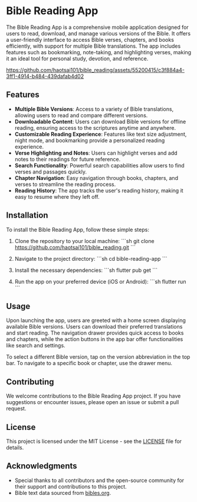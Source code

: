 # Bible Reading App

The Bible Reading App is a comprehensive mobile application designed for users to read, download, and manage various versions of the Bible. It offers a user-friendly interface to access Bible verses, chapters, and books efficiently, with support for multiple Bible translations. The app includes features such as bookmarking, note-taking, and highlighting verses, making it an ideal tool for personal study, devotion, and reference.

https://github.com/haotsai101/bible_reading/assets/55200415/c3f884a4-3ff1-4914-b484-439dafab4d02


## Features

- **Multiple Bible Versions**: Access to a variety of Bible translations, allowing users to read and compare different versions.
- **Downloadable Content**: Users can download Bible versions for offline reading, ensuring access to the scriptures anytime and anywhere.
- **Customizable Reading Experience**: Features like text size adjustment, night mode, and bookmarking provide a personalized reading experience.
- **Verse Highlighting and Notes**: Users can highlight verses and add notes to their readings for future reference.
- **Search Functionality**: Powerful search capabilities allow users to find verses and passages quickly.
- **Chapter Navigation**: Easy navigation through books, chapters, and verses to streamline the reading process.
- **Reading History**: The app tracks the user's reading history, making it easy to resume where they left off.

## Installation

To install the Bible Reading App, follow these simple steps:

1. Clone the repository to your local machine:
   \`\`\`sh
   git clone https://github.com/haotsai101/bible_reading.git
   \`\`\`

2. Navigate to the project directory:
   \`\`\`sh
   cd bible-reading-app
   \`\`\`

3. Install the necessary dependencies:
   \`\`\`sh
   flutter pub get
   \`\`\`

4. Run the app on your preferred device (iOS or Android):
   \`\`\`sh
   flutter run
   \`\`\`

## Usage

Upon launching the app, users are greeted with a home screen displaying available Bible versions. Users can download their preferred translations and start reading. The navigation drawer provides quick access to books and chapters, while the action buttons in the app bar offer functionalities like search and settings.

To select a different Bible version, tap on the version abbreviation in the top bar. To navigate to a specific book or chapter, use the drawer menu.

## Contributing

We welcome contributions to the Bible Reading App project. If you have suggestions or encounter issues, please open an issue or submit a pull request.

## License

This project is licensed under the MIT License - see the [LICENSE](LICENSE) file for details.

## Acknowledgments

- Special thanks to all contributors and the open-source community for their support and contributions to this project.
- Bible text data sourced from [bibles.org](https://bibles.org).

